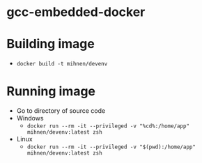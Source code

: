 # gcc-embedded-docker

# Building image

- `docker build -t mihnen/devenv`

# Running image

- Go to directory of source code
- Windows
	- `docker run --rm -it --privileged -v "%cd%:/home/app" mihnen/devenv:latest zsh`
- Linux
	- `docker run --rm -it --privileged -v "$(pwd):/home/app" mihnen/devenv:latest zsh`